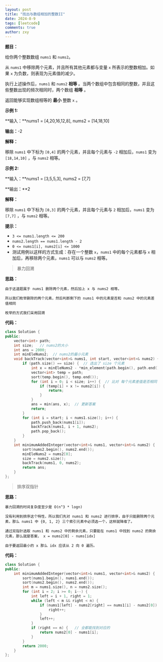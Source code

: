 ```yaml
---
layout: post
title: "找出与数组相加的整数II"
date: 2024-8-9
tags: [leetcode]
comments: true
author: zxy
---
```


**题目：**

给你两个整数数组 `nums1` 和 `nums2`。

从 `nums1` 中移除两个元素，并且所有其他元素都与变量 `x` 所表示的整数相加。如果 `x` 为负数，则表现为元素值的减少。

执行上述操作后，`nums1` 和 `nums2` **相等** 。当两个数组中包含相同的整数，并且这些整数出现的频次相同时，两个数组 **相等** 。

返回能够实现数组相等的 **最小** 整数 `x` 。

**示例 1:**

**输入：**nums1 = [4,20,16,12,8], nums2 = [14,18,10]

**输出：**-2

**解释：**

移除 `nums1` 中下标为 `[0,4]` 的两个元素，并且每个元素与 `-2` 相加后，`nums1` 变为 `[18,14,10]` ，与 `nums2` 相等。

**示例 2:**

**输入：**nums1 = [3,5,5,3], nums2 = [7,7]

**输出：**2

**解释：**

移除 `nums1` 中下标为 `[0,3]` 的两个元素，并且每个元素与 `2` 相加后，`nums1` 变为 `[7,7]` ，与 `nums2` 相等。

**提示：**

- `3 <= nums1.length <= 200`
- `nums2.length == nums1.length - 2`
- `0 <= nums1[i], nums2[i] <= 1000`
- 测试用例以这样的方式生成：存在一个整数 `x`，`nums1` 中的每个元素都与 `x` 相加后，再移除两个元素，`nums1` 可以与 `nums2` 相等。

> 暴力回溯

**思路：**

```
由于这道题属于 nums1 删除两个元素，然后加上 x 与 nums2 相等。

所以我们枚举删除的两个元素，然后判断剩下的 nums1 中的元素是否和 nums2 中的元素差值相同

枚举的方式我们采用回溯
```

**代码：**

```cpp
class Solution {
public:
    vector<int> path;
    int size;   // nums2的大小
    int ans = 2000;
    int minEleNums2;  // nums2的最小元素
    void backTrack(vector<int>& nums1, int start, vector<int>& nums2) {
        if (path.size() == size) {  // 选出了 size 个元素
            int x = minEleNums2 - *min_element(path.begin(), path.end());
            vector<int> temp = path;
            sort(temp.begin(), temp.end());
            for (int i = 0; i < size; i++) {  // 比对 每个元素差值是否相同
                if (temp[i] + x != nums2[i]) {
                    return;
                }
            }
            ans = min(ans, x);  // 更新答案
            return;
        }
        for (int i = start; i < nums1.size(); i++) {
            path.push_back(nums1[i]);
            backTrack(nums1, i + 1, nums2);
            path.pop_back();
        }
    }
    int minimumAddedInteger(vector<int>& nums1, vector<int>& nums2) {
        sort(nums2.begin(), nums2.end());
        minEleNums2 = nums2[0];
        size = nums2.size();
        backTrack(nums1, 0, nums2);
        return ans;    
    }
};
```

> 排序双指针

**思路：**

```
暴力回溯的时间复杂度至少是 O(n^3 * logn)

没有利用到排序这个特性，所以我们先对 nums1 和 nums2 进行排序，由于只能删除两个元素，那么 nums1 中 {0, 1, 2} 三个索引元素中必须选一个，这样就降维了。

通过双指针选取 nums1 和 nums2 中的剩余元素，只要能在 nums1 中找到 nums2 的剩余元素，那么就是答案， x = nums2[0] - nums[idx]

由于要返回最小的 x 那么 idx 应该从 2 向 0 遍历。 
```

**代码：**

```cpp
class Solution {
public:
    int minimumAddedInteger(vector<int>& nums1, vector<int>& nums2) {
        sort(nums1.begin(), nums1.end());
        sort(nums2.begin(), nums2.end());
        int m = nums1.size(), n = nums2.size();
        for (int i = 2; i >= 0; i--) {
            int left = i + 1, right = 1;
            while (left < m && right < n) {
                if (nums1[left] - nums2[right] == nums1[i] - nums2[0]) {
                    right++;
                }
                left++;
            }
            if (right == n) {   // 全都能找到对应的
                return nums2[0] - nums1[i];
            }
        }
        return 2000;
    }
};
```

